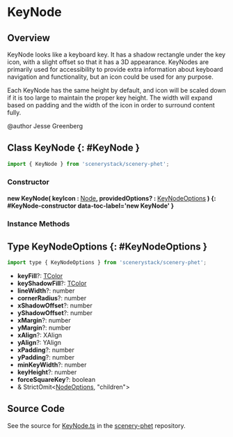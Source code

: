# KeyNode

## Overview

KeyNode looks like a keyboard key. It has a shadow rectangle under the key icon, with a slight offset so that it
has a 3D appearance.  KeyNodes are primarily used for accessibility to provide extra information about keyboard
navigation and functionality, but an icon could be used for any purpose.

Each KeyNode has the same height by default, and icon will be scaled down if it is too large to maintain the proper
key height. The width will expand based on padding and the width of the icon in order to surround content fully.

@author Jesse Greenberg

## Class KeyNode {: #KeyNode }


```js
import { KeyNode } from 'scenerystack/scenery-phet';
```
### Constructor

#### new KeyNode( keyIcon : <span style="font-weight: 400;">[Node](../scenery/Node.md)</span>, providedOptions? : <span style="font-weight: 400;">[KeyNodeOptions](../scenery-phet/KeyNode.md#KeyNodeOptions)</span> ) {: #KeyNode-constructor data-toc-label='new KeyNode' }

### Instance Methods





## Type KeyNodeOptions {: #KeyNodeOptions }


```js
import type { KeyNodeOptions } from 'scenerystack/scenery-phet';
```


- **keyFill**?: [TColor](../scenery/TColor.md)
- **keyShadowFill**?: [TColor](../scenery/TColor.md)
- **lineWidth**?: <span style="color: hsla(calc(var(--md-hue) + 180deg),80%,40%,1);">number</span>
- **cornerRadius**?: <span style="color: hsla(calc(var(--md-hue) + 180deg),80%,40%,1);">number</span>
- **xShadowOffset**?: <span style="color: hsla(calc(var(--md-hue) + 180deg),80%,40%,1);">number</span>
- **yShadowOffset**?: <span style="color: hsla(calc(var(--md-hue) + 180deg),80%,40%,1);">number</span>
- **xMargin**?: <span style="color: hsla(calc(var(--md-hue) + 180deg),80%,40%,1);">number</span>
- **yMargin**?: <span style="color: hsla(calc(var(--md-hue) + 180deg),80%,40%,1);">number</span>
- **xAlign**?: XAlign
- **yAlign**?: YAlign
- **xPadding**?: <span style="color: hsla(calc(var(--md-hue) + 180deg),80%,40%,1);">number</span>
- **yPadding**?: <span style="color: hsla(calc(var(--md-hue) + 180deg),80%,40%,1);">number</span>
- **minKeyWidth**?: <span style="color: hsla(calc(var(--md-hue) + 180deg),80%,40%,1);">number</span>
- **keyHeight**?: <span style="color: hsla(calc(var(--md-hue) + 180deg),80%,40%,1);">number</span>
- **forceSquareKey**?: <span style="color: hsla(calc(var(--md-hue) + 180deg),80%,40%,1);">boolean</span>
- &amp; StrictOmit&lt;[NodeOptions](../scenery/Node.md#NodeOptions), "children"&gt;




## Source Code

See the source for [KeyNode.ts](https://github.com/phetsims/scenery-phet/blob/main/js/keyboard/KeyNode.ts) in the [scenery-phet](https://github.com/phetsims/scenery-phet) repository.
